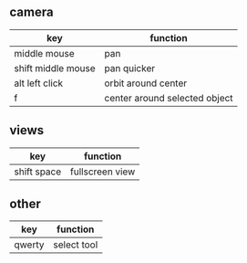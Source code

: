 ## camera
key | function
----|---------
middle mouse | pan
shift middle mouse | pan quicker
alt left click | orbit around center
f | center around selected object

## views
key | function
----|---------
shift space | fullscreen view

## other
key | function
----|---------
qwerty| select tool
